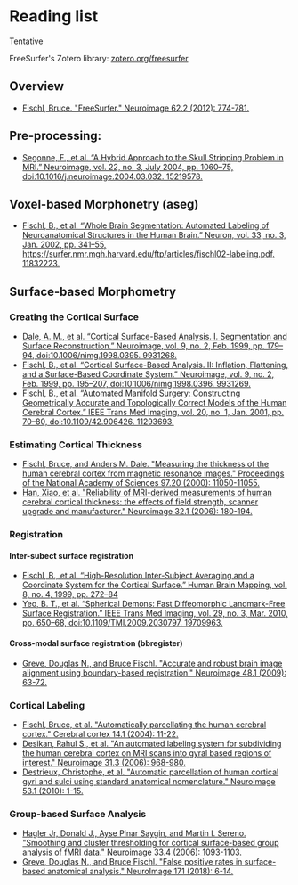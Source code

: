 # Reading list

Tentative

FreeSurfer's Zotero library: [zotero.org/freesurfer](https://www.zotero.org/freesurfer)

## Overview
- [Fischl, Bruce. "FreeSurfer." Neuroimage 62.2 (2012): 774-781.](https://www.ncbi.nlm.nih.gov/pmc/articles/PMC3685476/) 

## Pre-processing:

- [Segonne, F., et al. “A Hybrid Approach to the Skull Stripping Problem in MRI.” Neuroimage, vol. 22, no. 3, July 2004, pp. 1060–75, doi:10.1016/j.neuroimage.2004.03.032. 15219578.](http://www.nmr.mgh.harvard.edu/~fischl/reprints/Neuroimage_Segonne_watershed.pdf)

## Voxel-based Morphonetry (aseg)

- [Fischl, B., et al. “Whole Brain Segmentation: Automated Labeling of Neuroanatomical Structures in the Human Brain.” Neuron, vol. 33, no. 3, Jan. 2002, pp. 341–55, https://surfer.nmr.mgh.harvard.edu/ftp/articles/fischl02-labeling.pdf. 11832223.](https://surfer.nmr.mgh.harvard.edu/ftp/articles/fischl02-labeling.pdf)

## Surface-based Morphometry

### Creating the Cortical Surface

-  [Dale, A. M., et al. “Cortical Surface-Based Analysis. I. Segmentation and Surface Reconstruction.” Neuroimage, vol. 9, no. 2, Feb. 1999, pp. 179–94, doi:10.1006/nimg.1998.0395. 9931268.](https://surfer.nmr.mgh.harvard.edu/ftp/articles/dale99-recon1.pdf)
-  [Fischl, B., et al. “Cortical Surface-Based Analysis. II: Inflation, Flattening, and a Surface-Based Coordinate System.” Neuroimage, vol. 9, no. 2, Feb. 1999, pp. 195–207, doi:10.1006/nimg.1998.0396. 9931269.](https://surfer.nmr.mgh.harvard.edu/ftp/articles/fischl99b-recon2.pdf)
- [Fischl, B., et al. “Automated Manifold Surgery: Constructing Geometrically Accurate and Topologically Correct Models of the Human Cerebral Cortex.” IEEE Trans Med Imaging, vol. 20, no. 1, Jan. 2001, pp. 70–80, doi:10.1109/42.906426. 11293693.](https://surfer.nmr.mgh.harvard.edu/ftp/articles/fischl01-topology-fixing.pdf)

### Estimating Cortical Thickness

- [Fischl, Bruce, and Anders M. Dale. "Measuring the thickness of the human cerebral cortex from magnetic resonance images." Proceedings of the National Academy of Sciences 97.20 (2000): 11050-11055.](https://surfer.nmr.mgh.harvard.edu/ftp/articles/fischl00-cortical-thickness.pdf)
- [Han, Xiao, et al. "Reliability of MRI-derived measurements of human cerebral cortical thickness: the effects of field strength, scanner upgrade and manufacturer." Neuroimage 32.1 (2006): 180-194.](http://www.nmr.mgh.harvard.edu/~fischl/reprints/Han_NeuroImage_2006_thickness_reliability.pdf)

### Registration

#### Inter-subect surface registration

- [Fischl, B., et al. “High-Resolution Inter-Subject Averaging and a Coordinate System for the Cortical Surface.” Human Brain Mapping, vol. 8, no. 4, 1999, pp. 272–84](https://surfer.nmr.mgh.harvard.edu/ftp/articles/fischl99-morphing.pdf)
- [Yeo, B. T., et al. “Spherical Demons: Fast Diffeomorphic Landmark-Free Surface Registration.” IEEE Trans Med Imaging, vol. 29, no. 3, Mar. 2010, pp. 650–68, doi:10.1109/TMI.2009.2030797. 19709963.](https://surfer.nmr.mgh.harvard.edu/pub/articles/2010SphericalDemons-TMI.pdf)

#### Cross-modal surface registration (bbregister)

- [Greve, Douglas N., and Bruce Fischl. "Accurate and robust brain image alignment using boundary-based registration." Neuroimage 48.1 (2009): 63-72.](https://www.ncbi.nlm.nih.gov/pmc/articles/PMC2733527/pdf/nihms129229.pdf)

### Cortical Labeling

- [Fischl, Bruce, et al. "Automatically parcellating the human cerebral cortex." Cerebral cortex 14.1 (2004): 11-22.](https://surfer.nmr.mgh.harvard.edu/ftp/articles/fischl04-parcellation.pdf) 
- [Desikan, Rahul S., et al. "An automated labeling system for subdividing the human cerebral cortex on MRI scans into gyral based regions of interest." Neuroimage 31.3 (2006): 968-980.](https://surfer.nmr.mgh.harvard.edu/ftp/articles/desikan06-parcellation.pdf)
- [Destrieux, Christophe, et al. "Automatic parcellation of human cortical gyri and sulci using standard anatomical nomenclature." Neuroimage 53.1 (2010): 1-15.](http://www.ncbi.nlm.nih.gov/pmc/articles/PMC2937159/pdf/nihms213933.pdf)

### Group-based Surface Analysis

- [Hagler Jr, Donald J., Ayse Pinar Saygin, and Martin I. Sereno. "Smoothing and cluster thresholding for cortical surface-based group analysis of fMRI data." Neuroimage 33.4 (2006): 1093-1103.](ftp://ftp.nmr.mgh.harvard.edu/pub/articles/SurfCluster06.pdf)
- [Greve, Douglas N., and Bruce Fischl. "False positive rates in surface-based anatomical analysis." NeuroImage 171 (2018): 6-14.](https://www.ncbi.nlm.nih.gov/pmc/articles/PMC5857431/pdf/nihms933643.pdf)
